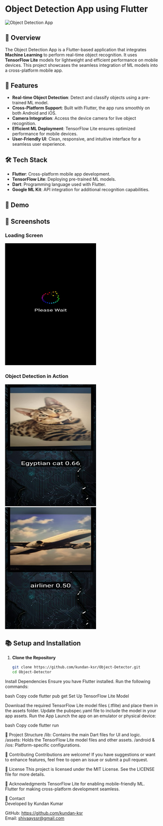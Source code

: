 # Object Detection App using Flutter  

![Object Detection App](https://via.placeholder.com/800x400.png?text=Object+Detection+App+Banner)

## 🚀 Overview  
The Object Detection App is a Flutter-based application that integrates **Machine Learning** to perform real-time object recognition. It uses **TensorFlow Lite** models for lightweight and efficient performance on mobile devices. This project showcases the seamless integration of ML models into a cross-platform mobile app.

## 🌟 Features  
- **Real-time Object Detection**: Detect and classify objects using a pre-trained ML model.  
- **Cross-Platform Support**: Built with Flutter, the app runs smoothly on both Android and iOS.  
- **Camera Integration**: Access the device camera for live object recognition.  
- **Efficient ML Deployment**: TensorFlow Lite ensures optimized performance for mobile devices.  
- **User-Friendly UI**: Clean, responsive, and intuitive interface for a seamless user experience.  

## 🛠️ Tech Stack  
- **Flutter**: Cross-platform mobile app development.  
- **TensorFlow Lite**: Deploying pre-trained ML models.  
- **Dart**: Programming language used with Flutter.  
- **Google ML Kit**: API integration for additional recognition capabilities.  

## 🔗 Demo  


## 📸 Screenshots  

### Loading Screen 
<img src="https://github.com/kundan-ksr/Object-Detector/raw/master/assets/App%20images/mainscreen.jpg" alt="Home Screen" width="300" height="400">  

### Object Detection in Action  
<div>
<img src="https://github.com/kundan-ksr/Object-Detector/raw/master/assets/App%20images/rec1.jpg" alt="Object Detection Example 1" width="300" height="400" style="margin-right: 40px;">
<img src="https://github.com/kundan-ksr/Object-Detector/raw/master/assets/App%20images/rec2.jpg" alt="Object Detection Example 2" width="300" height="400">  
</div>

## 📚 Setup and Installation  

1. **Clone the Repository**  
   ```bash
   git clone https://github.com/kundan-ksr/Object-Detector.git
   cd Object-Detector
Install Dependencies
Ensure you have Flutter installed. Run the following commands:

bash
Copy code
flutter pub get
Set Up TensorFlow Lite Model

Download the required TensorFlow Lite model files (.tflite) and place them in the assets folder.
Update the pubspec.yaml file to include the model in your app assets.
Run the App
Launch the app on an emulator or physical device:

bash
Copy code
flutter run

📁 Project Structure
/lib: Contains the main Dart files for UI and logic.
/assets: Holds the TensorFlow Lite model files and other assets.
/android & /ios: Platform-specific configurations.

🤝 Contributing
Contributions are welcome! If you have suggestions or want to enhance features, feel free to open an issue or submit a pull request.

🔐 License
This project is licensed under the MIT License. See the LICENSE file for more details.

🙌 Acknowledgments
TensorFlow Lite for enabling mobile-friendly ML.
Flutter for making cross-platform development seamless.


📧 Contact
<br>
Developed by Kundan Kumar

GitHub: https://github.com/kundan-ksr
<br>
Email: shivaayssr@gmail.com
